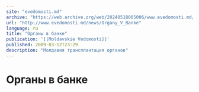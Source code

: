 ```yaml
---
site: "evedomosti.md"
archive: "https://web.archive.org/web/20240518005006/www.evedomosti.md/news/Organy_V_Banke"
url: "http://www.evedomosti.md/news/Organy_V_Banke"
language: ru
title: "Органы в банке"
publication: '[[Moldavskie Vedomosti]]'
published: 2009-03-12T23:29
description: "Молдавия трансплантация органов"
---
```


# Органы в банке

